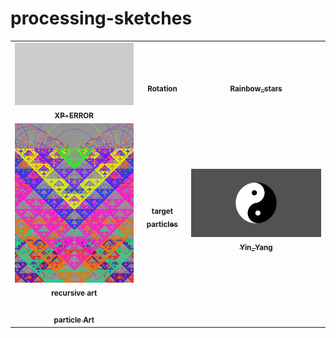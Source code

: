 # processing-sketches


<table>
  <tr>
    <td align="center">
<a href="https://github.com/saiphanindra1010/processing-sketches/tree/master/sketch-01(windows%20XP%20error)/error"><img src="https://github.com/saiphanindra1010/processing-sketches/blob/master/Sample-images/XP-error.gif" width="400px;" alt=""/>
<br />
<sub><b>XP-ERROR</b></sub>
</a>
<br/>
</td>
    <td align="center">
<a href="https://github.com/saiphanindra1010/processing-sketches/tree/master/sketch-02(rotating_earth)/rotating_earth"><img src="https://github.com/saiphanindra1010/processing-sketches/blob/master/Sample-images/rotating_earth.gif" width="400px;" alt=""/>
<br />
<sub><b>Rotation</b></sub>
</a>
<br/>
</td>

 <td align="center">
<a href="https://github.com/saiphanindra1010/processing-sketches/tree/master/sketch-03(rainbow%20stars)/rainbow_stars"><img src="https://github.com/saiphanindra1010/processing-sketches/blob/master/Sample-images/rainbow_stars.gif" width="400px;" alt=""/>
<br />
<sub><b>Rainbow_stars</b></sub>
</a>
<br/>
</td>
  </tr>
  
  <tr>
    <td align="center">
<a href="https://github.com/saiphanindra1010/processing-sketches/blob/master/sketch-04(recursive%20art)/recursive_art/recursive_art.pde"><img src="https://github.com/saiphanindra1010/processing-sketches/blob/master/Sample-images/recursive-art.gif" width="200px;" alt=""/>
<br />
<sub><b>recursive art</b></sub>
</a>
<br/>
</td>
      <td align="center">
<a href="https://github.com/saiphanindra1010/processing-sketches/blob/master/sketch-05(Target%20particals)/target_particles/target_particles.pde"><img src="https://github.com/saiphanindra1010/processing-sketches/blob/master/Sample-images/TargetParticles.gif" width="400px;" alt=""/>
<br />
<sub><b>target particles</b></sub>
</a>
<br/>
</td>
      <td align="center">
<a href="https://github.com/saiphanindra1010/processing-sketches/blob/master/sketch-06(Yin%20yang)/Yin_Yang/Yin_Yang.pde"><img src="https://github.com/saiphanindra1010/processing-sketches/blob/master/Sample-images/Yin%20Yang.gif" width="400px;" alt=""/>
<br />
<sub><b>Yin_Yang</b></sub>
</a>
<br/>
</td>
</tr>
 <tr>
    <td align="center">
<a href="https://github.com/saiphanindra1010/processing-sketches/blob/master/sketch-07(particleArt)/particleArt/particleArt.pde"><img src="https://github.com/saiphanindra1010/processing-sketches/blob/master/Sample-images/ParticleArt.gif" width="200px;" alt=""/>
<br />
<sub><b>particle Art</b></sub>
</a>
<br/>
</td>


</tr>
</table>
